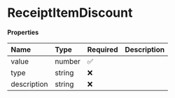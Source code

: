 # ReceiptItemDiscount

**Properties**

| Name        | Type   | Required | Description |
| :---------- | :----- | :------- | :---------- |
| value       | number | ✅       |             |
| type        | string | ❌       |             |
| description | string | ❌       |             |

